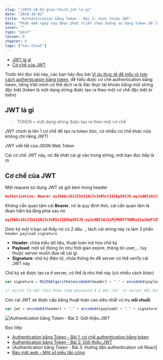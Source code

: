 ```yaml
---
slug: "/2019-10-02-giai-thich-jwt-la-gi"
date: "2019-10-02"
title: "Authentication bằng Token - Bài 2: Giới thiệu JWT"
desc: "Phần mềm ngày nay được phát triển theo hướng sử dụng token để làm authentication, để có thể tách chức năng này ra như một phần độc lập, cho phép phần mềm có thể scale ở mức cao nhất"
cover: ""
type: "post"
lesson: 0
chapter: 0
tags: ["hoc-thuat"]
---
```


<!-- TOC -->

- [JWT là gì](#jwt-l%c3%a0-g%c3%ac)
- [Cơ chế của JWT](#c%c6%a1-ch%e1%ba%bf-c%e1%bb%a7a-jwt)

<!-- /TOC -->

Trước khi đọc bài này, các bạn hãy đọc bài [Ví dụ thực tế để hiểu rõ hơn cách authentication bằng token](/2019-10-01-giai-thich-authentication-bang-token), để hiểu được cơ chế authentication bằng token, tiếng Việt mình có thể dịch ra là Xác thực tài khoản bằng một string đặc biệt (token là một dạng string được tạo ra theo một cơ chế đặc biệt *bí hiểm*)

## JWT là gì

> TOKEN = một dạng string được tạo ra theo một cơ chế

JWT chính là tên 1 cơ chế để tạo ra token (tức, có nhiều cơ chế khác nữa không chỉ riêng JWT)

JWT viết tắt của JSON Web Token

Cái cơ chế JWT này, nó đã nhét cái gì vào trong string, mời bạn đọc tiếp là rõ

## Cơ chế của JWT

Một request sử dụng JWT sẽ gửi kèm trong header

```json
Authorization: Bearer eyJhbGciOiJIUzI1NiIsInR5cCI6IkpXVCJ9.eyJzdWIiOiIxMjM0NTY3ODkwIiwibmFtZSI6IkpvaG4gRG9lIiwiaWF0IjoxNTE2MjM5MDIyfQ.XbPfbIHMI6arZ3Y922BhjWgQzWXcXNrz0ogtVhfEd2o
```

Không cần quan tâm cái **Bearer**, nó là quy định thôi, cái cần quan tâm là đoạn hầm bà lằng phía sau nó

```json
eyJhbGciOiJIUzI1NiIsInR5cCI6IkpXVCJ9.eyJzdWIiOiIxMjM0NTY3ODkwIiwibmFtZSI6IkpvaG4gRG9lIiwiaWF0IjoxNTE2MjM5MDIyfQ.XbPfbIHMI6arZ3Y922BhjWgQzWXcXNrz0ogtVhfEd2o
```

Dòm kỹ một tí bạn sẽ thấy nó có 2 dấu `.`, tách cái string này ra làm 3 phần `header.payload.signature`

- **Header**: chứa kiểu dữ liệu, thuật toán mã hóa chữ ký
- **Payload**: một số thông tin như thời gian expire, thông tin user,... tùy thuộc server muốn đưa về cái gì.
- **Signature**: chữ ký điện tử, chứa thông tin để server có thể verify cái JWT này

Chữ ký sẽ được tạo ra ở server, có thể là như thế này (có nhiều cách khác)

```js
var signature = RS256Algorithm(encode64(header) + "." + encode64(payload) , secret);

// secret là một chìa khóa (như password ấy mà) chỉ có server mới biết
```

Còn cái JWT sẽ được cấp bằng thuật toán cao siêu nhất vũ trụ **nối chuỗi**

```js
var jwt = encode64(header) + "." + encode64(payload) + "." + signature;
```

![Authentication bằng Token - Bài 2: Giới thiệu JWT](https://blog.hasura.io/content/images/2019/08/Group.png)

Đọc tiếp

- [Authentication bằng Token - Bài 1: cơ chế authentication bằng token](/2019-10-01-giai-thich-authentication-bang-token)
- [Authentication bằng Token - Bài 2: Giới thiệu JWT](/2019-10-02-giai-thich-jwt-la-gi)
- [Authentication bằng Token - Bài 3: Hướng dẫn authentication với React]
- [Bảo mật web - Một số kiểu tấn công](/2018-11-18-mot-so-van-de-can-quan-tam-de-bao-mat-web)